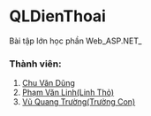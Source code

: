 # QLDienThoai

Bài tập lớn học phần Web_ASP.NET_
### Thành viên:
1. <a href="https://www.facebook.com/profile.php?id=100016711111325">Chu Văn Dũng</a>
2. <a href="https://www.facebook.com/PhamVanLink">Phạm Văn Linh(Linh Thỏ)</a>
3. <a href="https://www.facebook.com/profile.php?id=100010941331168">Vũ Quang Trường(Trường Con)</a>
